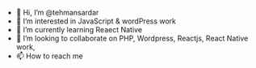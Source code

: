 - 👋 Hi, I’m @tehmansardar
- 👀 I’m interested in JavaScript & wordPress work
- 🌱 I’m currently learning Reaect Native
- 💞️ I’m looking to collaborate on PHP, Wordpress, Reactjs, React Native work,
- 📫 How to reach me 

<!---
tehmansardar/tehmansardar is a ✨ special ✨ repository because its `README.md` (this file) appears on your GitHub profile.
You can click the Preview link to take a look at your changes.
--->

